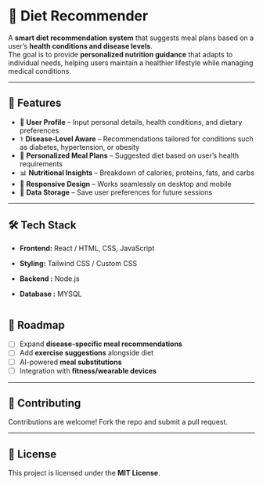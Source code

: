 
# 🥗 Diet Recommender

A **smart diet recommendation system** that suggests meal plans based on a user’s **health conditions and disease levels**.  
The goal is to provide **personalized nutrition guidance** that adapts to individual needs, helping users maintain a healthier lifestyle while managing medical conditions.

---

## 🚀 Features

- 👤 **User Profile** – Input personal details, health conditions, and dietary preferences  
- ⚕️ **Disease-Level Aware** – Recommendations tailored for conditions such as diabetes, hypertension, or obesity  
- 🥦 **Personalized Meal Plans** – Suggested diet based on user’s health requirements  
- 📊 **Nutritional Insights** – Breakdown of calories, proteins, fats, and carbs  
- 📱 **Responsive Design** – Works seamlessly on desktop and mobile  
- 💾 **Data Storage** – Save user preferences for future sessions  

---

## 🛠️ Tech Stack

- **Frontend:** React / HTML, CSS, JavaScript  
- **Styling:** Tailwind CSS / Custom CSS  
- **Backend :** Node.js
- **Database :** MYSQL

   ```
   
## 📌 Roadmap

* [ ] Expand **disease-specific meal recommendations**
* [ ] Add **exercise suggestions** alongside diet
* [ ] AI-powered **meal substitutions**
* [ ] Integration with **fitness/wearable devices**

---

## 🤝 Contributing

Contributions are welcome! Fork the repo and submit a pull request.

---

## 📜 License

This project is licensed under the **MIT License**.


```

